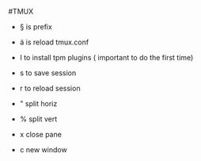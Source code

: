  #TMUX
 
 * § is prefix 
 * ä is reload tmux.conf
 
 * I to install tpm plugins ( important to do the first time)
 * s to save session
 * r to reload session

 * " split horiz
 * % split vert
 * x close pane
 * c new window 
